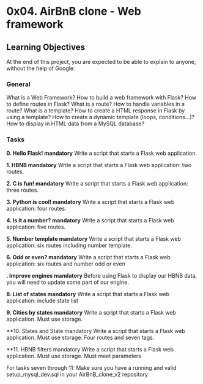 # 0x04. AirBnB clone - Web framework

## Learning Objectives
At the end of this project, you are expected to be able to explain to anyone, without the help of Google:

### General
What is a Web Framework?
How to build a web framework with Flask?
How to define routes in Flask?
What is a route?
How to handle variables in a route?
What is a template?
How to create a HTML response in Flask by using a template?
How to create a dynamic template (loops, conditions…)?
How to display in HTML data from a MySQL database?

### Tasks

**0. Hello Flask! mandatory**
Write a script that starts a Flask web application.

**1. HBNB mandatory**
Write a script that starts a Flask web application: two routes.

**2. C is fun! mandatory**
Write a script that starts a Flask web application: three routes.

**3. Python is cool! mandatory**
Write a script that starts a Flask web application: four routes.

**4. Is it a number? mandatory**
Write a script that starts a Flask web application: five routes.

**5. Number template mandatory**
Write a script that starts a Flask web application: six routes including number template.

**6. Odd or even? mandatory**
Write a script that starts a Flask web application: six routes and number odd or even

**. Improve engines mandatory**
Before using Flask to display our HBNB data, you will need to update some part of our engine.

**8. List of states mandatory**
Write a script that starts a Flask web application: include state list

**9. Cities by states mandatory**
Write a script that starts a Flask web application. Must use storage.

**10. States and State mandatory
Write a script that starts a Flask web application. Must use storage. Four routes and seven tags.

**11. HBNB filters mandatory
Write a script that starts a Flask web application. Must use storage.  Must meet parameters

For tasks seven through 11: Make sure you have a running and valid setup_mysql_dev.sql in your AirBnB_clone_v2 repository 

